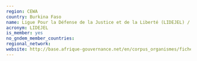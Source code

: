 ```yaml
---
region: CEWA
country: Burkina Faso
name: Ligue Pour la Défense de la Justice et de la Liberté (LIDEJEL) / Justice and Liberty Defense League
acronym: LIDEJEL
is_member: yes
no_gndem_member_countries: 
regional_network: 
website: http://base.afrique-gouvernance.net/en/corpus_organismes/fiche-organismes-123.html
---
```

